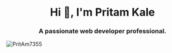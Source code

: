 <h1 align="center">Hi 👋, I'm Pritam Kale</h1>
<h3 align="center">A passionate web developer professional.</h3>
<p align="left"> <img src="https://komarev.com/ghpvc/?username=PritAm7355&label=Profile%20views&color=0e75b6&style=flat" alt="PritAm7355" /> </p>
